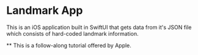 # Landmark App

This is an iOS application built in SwiftUI that gets data from it's JSON file which consists of hard-coded landmark information.

** This is a follow-along tutorial offered by Apple.
